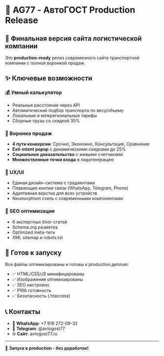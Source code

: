 # 🚛 AG77 - АвтоГОСТ Production Release

## 🎯 Финальная версия сайта логистической компании

Это **production-ready** релиз современного сайта транспортной компании с полной воронкой продаж.

## ✨ Ключевые возможности

### 💰 Умный калькулятор
- Реальные расстояния через API
- Автоматический подбор транспорта по весу/объему
- Локальные и межрегиональные тарифы
- Сборные грузы со скидкой 35%

### 🎯 Воронка продаж
- **4 пути конверсии**: Срочно, Экономно, Консультация, Сравнение
- **Exit-intent popup** с динамическими скидками до 25%
- **Социальное доказательство** с живыми счетчиками
- **Множественные точки входа** в лидогенерацию

### 📱 UX/UI
- Единая дизайн-система с градиентами
- Плавающие кнопки связи (WhatsApp, Telegram, Phone)
- Адаптивная верстка для всех устройств
- Neumorphism стиль с современными компонентами

### 📄 SEO оптимизация
- 6 экспертных блог-статей
- Schema.org разметка
- Optimized meta-теги
- XML sitemap и robots.txt

## 🚀 Готов к запуску

Все файлы оптимизированы и готовы к production деплою:

- ✅ HTML/CSS/JS минифицированы
- ✅ Изображения оптимизированы
- ✅ SEO настроено
- ✅ PWA готовность
- ✅ Безопасность (.htaccess)

## 📞 Контакты
- 📱 **WhatsApp**: +7 916 272-09-32
- 📧 **Telegram**: @avtogost77  
- 🌐 **Сайт**: avtogost77.ru

---
🚀 **Запуск в production - без доработок!**